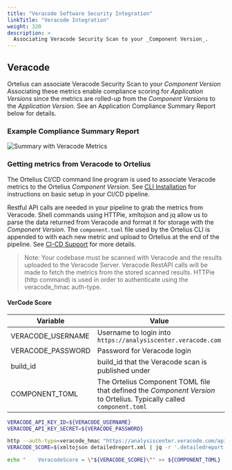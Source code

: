 ```yaml
---
title: "Veracode Software Security Integration"
linkTitle: "Veracode Integration"
weight: 320
description: >
  Associating Veracode Security Scan to your _Component Version_.
---
```


## Veracode

Ortelius can associate Veracode Security Scan to your _Component Version_  Associating these metrics enable compliance scoring for _Application Versions_ since the metrics are rolled-up from the _Component Versions_ to the _Application Version_.  See an Application Compliance Summary Report below for details.

### Example Compliance Summary Report

![Summary with Veracode Metrics](/scorecard-complete-vc.png)

### Getting metrics from Veracode to Ortelius

The Ortelius CI/CD command line program is used to associate Veracode metrics to the Ortelius _Component Version_.  See [CLI Installation](https://docs.ortelius.io/guides/userguide/installation-and-support/0-commandlineinterface/) for instructions on basic setup in your CI/CD pipeline.

Restful API calls are needed in your pipeline to grab the metrics from Veracode.  Shell commands using HTTPie, xmltojson and jq allow us to parse the data returned from Veracode and format it for storage with the _Component Version_.  The `component.toml` file used by the Ortelius CLI is appended to with each new metric and upload to Ortelius at the end of the pipeline.  See [CI-CD Support](https://docs.ortelius.io/guides/userguide/integrations/ci-cd_integrations/) for more details.

> Note: Your codebase must be scanned with Veracode and the results uploaded to the Veracode Server.  Veracode RestAPI calls will be made to fetch the metrics from the stored scanned results.  HTTPie (http command) is used in order to authenticate using the veracode_hmac auth-type.

#### VerCode Score

| Variable          | Value                                                                                                                 |
|-------------------|-----------------------------------------------------------------------------------------------------------------------|
| VERACODE_USERNAME | Username to login into `https://analysiscenter.veracode.com`                                                          |
| VERACODE_PASSWORD | Password for Veracode login                                                                                           |
| build_id          | build_id that the Veracode scan is published under                                                                    |
| COMPONENT_TOML    | The Ortelius Component TOML file that defined the _Component Version_ to Ortelius.  Typically called `component.toml` |

```bash
VERACODE_API_KEY_ID=${VERACODE_USERNAME}
VERACODE_API_KEY_SECRET=${VERACODE_PASSWORD}

http --auth-type=veracode_hmac "https://analysiscenter.veracode.com/api/5.0/detailedreport.do" "build_id==${build_id}" > detailedreport.xml
VERACODE_SCORE=$(xmltojson detailedreport.xml | jq -r '.detailedreport."static-analysis"."@score"')

echo "    VeracodeScore = \"${VERACODE_SCORE}\"" >> ${COMPONENT_TOML}
```
